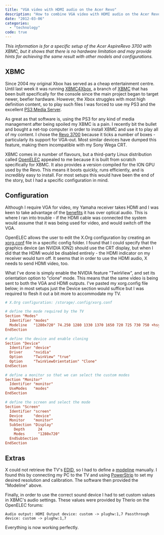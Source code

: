 ```yaml
---
title: "VGA video with HDMI audio on the Acer Revo"
description: "How to combine VGA video with HDMI audio on the Acer Revo"
date: "2012-03-06"
categories: 
  - "technology"
code: true
---
```


_This information is for a specific setup of the Acer AspireRevo 3700 with XBMC, but it shows that there is no hardware limitation and may provide hints for achieving the same result with other models and configurations._

## XBMC

Since 2004 my original Xbox has served as a cheap entertainment centre. Until last week it was running [XBMC4Xbox](//www.xbmc4xbox.org/ "XBMC4Xbox"), a branch of [XBMC](//xbmc.org/ "XBMC") that has been built specifically for the console since the main project began to target newer, beefier hardware. However, the Xbox struggles with most high definition content, so to play such files I was forced to use my PS3 and the excellent [PS3 Media Server](//www.ps3mediaserver.org/ "PS3 Media Server").

As great as that software is, using the PS3 for any kind of media management after being spoiled my XBMC is a pain. I recently bit the bullet and bought a net-top computer in order to install XBMC and use it to play all of my content. I chose the [Revo 3700](//us.acer.com/ac/en/US/content/model/PT.SEM02.011 "Revo 3700") because it ticks a number of boxes - particularly its support for VGA-out. Most similar devices have dumped this feature, making them incompatible with my Sony Wega CRT.

XBMC comes in a number of flavours, but a third-party Linux distribution called [OpenELEC](//www.openelec.tv/ "OpenELEC") appealed to me because it is built from scratch specifically for XBMC. It also provides a version compiled for the ION GPU used by the Revo. This means it boots quickly, runs efficiently, and is incredibly easy to install. For most setups this would have been the end of the story, but I had a specific configuration in mind.

## Configuration

Although I require VGA for video, my Yamaha receiver takes HDMI and I was keen to take advantage of the [benefits](//www.tested.com/news/hdmi-vs-optical-vs-analog-audio-whats-the-best-connection/632/) it has over optical audio. This is where I ran into trouble - if the HDMI cable was connected the system would assume that it was being used for video, and would switch off the VGA.

OpenELEC allows the user to edit the X.Org configuration by creating an [xorg.conf](//www.x.org/releases/X11R7.6/doc/man/man5/xorg.conf.5.xhtml "xorg.conf") file in a specific config folder. I found that I could specify that the graphics device (an NVIDIA ION2) should use the CRT display, but when I did that the HDMI would be disabled entirely - the HDMI indicator on my receiver would turn off. It seems that in order to use the HDMI audio, X needs to send HDMI video, too.

What I've done is simply enable the NVIDIA feature "TwinView", and set its orientation option to "clone" mode. This means that the same video is being sent to both the VGA and HDMI outputs. I've pasted my xorg.config file below; in most setups just the Device section would suffice but I was required to flesh it out a bit more to accommodate my TV.

``` ini
# X.Org configuration: /storage/.config/xorg.conf
 
# define the mode required by the TV
Section "Modes"
  Identifier "modes"
  Modeline   "1280x720" 74.250 1280 1330 1370 1650 720 725 730 750 +hsync +vsync
EndSection
 
# define the device and enable cloning
Section "Device"
  Identifier "device"
  Driver     "nvidia"
  Option     "TwinView" "true"
  Option     "TwinViewOrientation" "Clone"
EndSection
 
# define a monitor so that we can select the custom modes
Section "Monitor"
  Identifier "monitor"
  UseModes   "modes"
EndSection
 
# define the screen and select the mode
Section "Screen"
  Identifier "screen"
  Device     "device"
  Monitor    "monitor"
  SubSection "Display"
    Depth      24
    Modes      "1280x720"
  EndSubSection
EndSection
```

## Extras

X could not retrieve the TV's [EDID](//en.wikipedia.org/wiki/Extended_display_identification_data "EDID"), so I had to define a [modeline](//en.wikipedia.org/wiki/XFree86_Modeline "Modeline") manually. I found this by connecting my PC to the TV and using [PowerStrip](//entechtaiwan.com/util/ps.shtm "PowerStrip") to set my desired resolution and calibration. The software then provided the "Modeline" above.

Finally, in order to use the correct sound device I had to set custom values in XBMC's audio settings. These values were provided by Therio on the OpenELEC forums:

``` plain text
Audio output: HDMI Output device: custom -> plughw:1,7 Passthrough device: custom -> plughw:1,7
```

Everything is now working perfectly.
